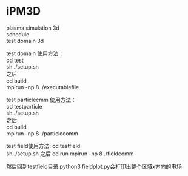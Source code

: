 # iPM3D
plasma simulation 3d   
schedule   
test domain 3d

test domain 使用方法：  
cd test  
sh  ./setup.sh  
之后   
cd build    
mpirun -np 8 ./executablefile

test particlecmm 使用方法：  
cd testparticle  
sh  ./setup.sh  
之后  
cd build  
mpirun -np 8 ./particlecomm  

test field使用方法: 
cd testfield  
sh ./setup.sh
之后
cd run 
mpirun -np 8 ./fieldcomm

然后回到testfield目录
python3 fieldplot.py会打印出整个区域x方向的电场

